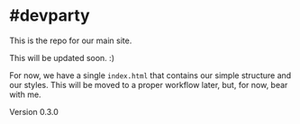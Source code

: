 # \#devparty
This is the repo for our main site.

This will be updated soon. :)

For now, we have a single `index.html` that contains our simple structure and
our styles. This will be moved to a proper workflow later, but, for now, bear
with me.

Version 0.3.0
